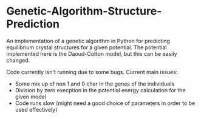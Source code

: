 # Genetic-Algorithm-Structure-Prediction
An implementation of a genetic algorithm in Python for predicting equilibrium crystal structures for a given potential. The potential implemented here is the Daoud-Cotton model, but this can be easily changed.

Code currently isn't running due to some bugs.
Current main issues:
- Some mix up of non 1 and 0 char in the genes of the individuals
- Division by zero execption in the potential energy calculation for the given model
- Code runs slow (might need a good choice of parameters in order to be used effectively)
